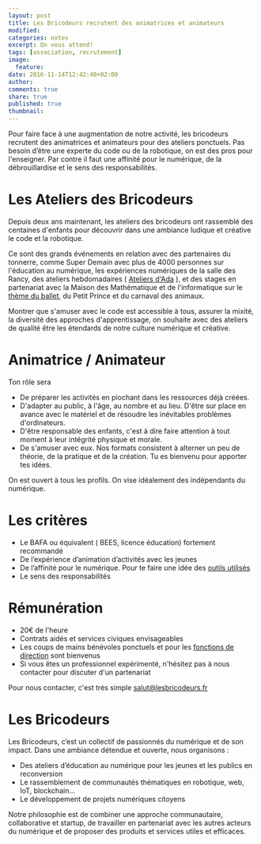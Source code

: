 ```yaml
---
layout: post
title: Les Bricodeurs recrutent des animatrices et animateurs
modified:
categories: notes
excerpt: On vous attend!
tags: [association, recrutement]
image:
  feature:
date: 2016-11-14T12:42:40+02:00
author: 
comments: true
share: true
published: true
thumbnail: 
---
```


Pour faire face à une augmentation de notre activité, les bricodeurs recrutent des animatrices et animateurs pour des ateliers ponctuels. Pas besoin d’être une experte du code ou de la robotique, on est des pros pour l'enseigner. Par contre il faut une affinité pour le numérique, de la débrouillardise et le sens des responsabilités.

# Les Ateliers des Bricodeurs

Depuis deux ans maintenant, les ateliers des bricodeurs ont rassemblé des centaines d'enfants pour découvrir dans une ambiance ludique et créative le code et la robotique.

Ce sont des grands événements en relation avec des partenaires du tonnerre, comme Super Demain avec plus de 4000 personnes sur l'éducation au numérique, les expériences numériques de la salle des Rancy, des ateliers hebdomadaires ( [Ateliers d'Ada](http://lesbricodeurs.fr/AteliersdAda/) ), et des stages en partenariat avec la Maison des Mathématique et de l'informatique sur le [thème du ballet](http://lesbricodeurs.fr/evenements/LeBalletDuCode/), du Petit Prince et du carnaval des animaux.

Montrer que s'amuser avec le code est accessible à tous, assurer la mixité, la diversité des approches d'apprentissage, on souhaite avec des ateliers de qualité être les étendards de notre culture numérique et créative.

# Animatrice / Animateur

Ton rôle sera 

* De préparer les activités en piochant dans les ressources déjà créées. 
* D'adapter au public, à l'âge, au nombre et au lieu. D'être sur place en avance avec le matériel et de résoudre les inévitables problèmes d'ordinateurs. 
* D'être responsable des enfants, c'est à dire faire attention à tout moment à leur intégrité physique et morale.
* De s'amuser avec eux. Nos formats consistent à alterner un peu de théorie, de la pratique et de la création. Tu es bienvenu pour apporter tes idées.

On est ouvert à tous les profils. On vise idéalement des indépendants du numérique.

# Les critères

* Le BAFA ou équivalent ( BEES, licence éducation) fortement recommandé
* De l’expérience d’animation d’activités avec les jeunes
* De l’affinité pour le numérique. Pour te faire une idée des [outils utilisés](http://lesbricodeurs.fr/AteliersdAda/outils/)
 * Le sens des responsabilités

# Rémunération

* 20€ de l'heure
* Contrats aidés et services civiques envisageables
* Les coups de mains bénévoles ponctuels et pour les [fonctions de direction](http://lesbricodeurs.fr/notes/Les-Bricodeurs-Recrutent-1/) sont bienvenus
* Si vous êtes un professionnel expérimenté, n'hésitez pas à nous contacter pour discuter d'un partenariat

Pour nous contacter, c'est très simple [salut@lesbricodeurs.fr](mailto:salut@lesbricodeurs.fr)

# Les Bricodeurs

Les Bricodeurs, c’est un collectif de passionnés du numérique et de son impact. Dans une ambiance détendue et ouverte, nous organisons :

* Des ateliers d’éducation au numérique pour les jeunes et les publics en reconversion
* Le rassemblement de communautés thématiques en robotique, web, IoT, blockchain…
* Le développement de projets numériques citoyens

Notre philosophie est de combiner une approche communautaire, collaborative et startup, de travailler en partenariat avec les autres acteurs du numérique et de proposer des produits et services utiles et efficaces.

